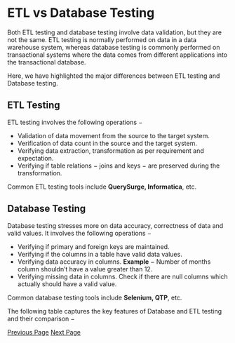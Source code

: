 # ETL vs Database Testing
Both ETL testing and database testing involve data validation, but they are not the same. ETL testing is normally performed on data in a data warehouse system, whereas database testing is commonly performed on transactional systems where the data comes from different applications into the transactional database.

Here, we have highlighted the major differences between ETL testing and Database testing.

## ETL Testing
ETL testing involves the following operations −

   * Validation of data movement from the source to the target system.
   * Verification of data count in the source and the target system.
   * Verifying data extraction, transformation as per requirement and expectation.
   * Verifying if table relations − joins and keys − are preserved during the transformation.

Common ETL testing tools include **QuerySurge, Informatica**, etc.

## Database Testing
Database testing stresses more on data accuracy, correctness of data and valid values. It involves the following operations −

   * Verifying if primary and foreign keys are maintained.
   * Verifying if the columns in a table have valid data values.
   * Verifying data accuracy in columns. **Example** − Number of months column shouldn’t have a value greater than 12.
   * Verifying missing data in columns. Check if there are null columns which actually should have a valid value.

Common database testing tools include **Selenium, QTP**, etc.

The following table captures the key features of Database and ETL testing and their comparison −


[Previous Page](../etl_testing/etl_testing_tasks.md) [Next Page](../etl_testing/etl_testing_categories.md) 
